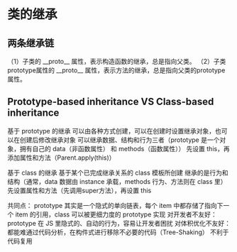 # 类的继承

## 两条继承链

（1）子类的 \_\_proto\_\_ 属性，表示构造函数的继承，总是指向父类。
（2）子类prototype属性的 \_\_proto\_\_ 属性，表示方法的继承，总是指向父类的prototype属性。

## Prototype-based inheritance VS Class-based inheritance

基于 prototype 的继承
    可以由各种方式创建，可以在创建时设置继承对象，也可以在创建后修改继承对象
    可以继承数据、结构和行为三者（prototype 是一个对象，拥有自己的 data（非函数属性） 和 methods（函数属性））
    先设置 this，再添加属性和方法（Parent.apply(this)）

基于 class 的继承
    基于某个已完成继承关系的 class 模板所创建
    继承的是行为和结构（通常，data 数据由 instance 承载，methods 行为、方法则在 class 里）
    先设置属性和方法（先调用super方法），再设置 this

共同点：
    prototype 其实是一个隐式的单向链表，每个 item 中都存储了指向下一个 item 的引用，class 可以被更细力度的 prototype 实现
    对开发者不友好：prototype 在 JS 里隐式的、自动的行为，容易让开发者困扰
    对体积优化不友好：都能难通过代码分析，在构件式进行移除不必要的代码（Tree-Shaking）
    不利于代码复用
